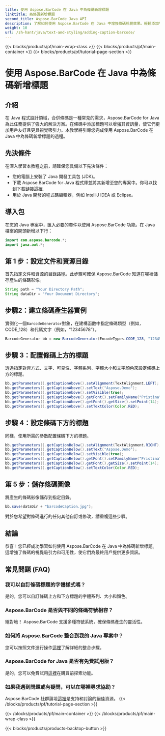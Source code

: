 ```yaml
---
title: 使用 Aspose.BarCode 在 Java 中為條碼新增標題
linktitle: 為條碼新增標題
second_title: Aspose.BarCode Java API
description: 了解如何使用 Aspose.BarCode 在 Java 中增強條碼視覺效果。輕鬆添加字幕以改善用戶體驗。
weight: 10
url: /zh-hant/java/text-and-styling/adding-caption-barcode/
---
```


{{< blocks/products/pf/main-wrap-class >}}
{{< blocks/products/pf/main-container >}}
{{< blocks/products/pf/tutorial-page-section >}}

# 使用 Aspose.BarCode 在 Java 中為條碼新增標題


## 介紹

在 Java 程式設計領域，合併條碼是一種常見的需求，Aspose.BarCode for Java 為此任務提供了強大的解決方案。在條碼中添加標題可以增強其資訊量，使它們更加用戶友好且更具視覺吸引力。本教學將引導您完成使用 Aspose.BarCode 在 Java 中為條碼新增標題的過程。

## 先決條件

在深入學習本教程之前，請確保您具備以下先決條件：

- 您的電腦上安裝了 Java 開發工具包 (JDK)。
- 下載 Aspose.BarCode for Java 程式庫並將其新增至您的專案中。你可以找到下載鏈接[這裡](https://releases.aspose.com/barcode/java/).
- 用於 Java 開發的程式碼編輯器，例如 IntelliJ IDEA 或 Eclipse。

## 導入包

在您的 Java 專案中，匯入必要的套件以使用 Aspose.BarCode 功能。在 Java 檔案的開頭新增以下行：

```java
import com.aspose.barcode.*;
import java.awt.*;
```

## 第 1 步：設定文件和資源目錄

首先指定文件和資源的目錄路徑。此步驟可確保 Aspose.BarCode 知道在哪裡儲存產生的條碼影像。 

```java
String path = "Your Directory Path";
String dataDir = "Your Document Directory";
```

## 步驟2：建立條碼產生器實例

實例化一個`BarcodeGenerator`對象，在建構函數中指定條碼類型（例如，CODE_128）和代碼文字（例如，“12345678”）。

```java
BarcodeGenerator bb = new BarcodeGenerator(EncodeTypes.CODE_128, "12345678");
```

## 步驟 3：配置條碼上方的標題

透過指定對齊方式、文字、可見性、字體系列、字體大小和文字顏色來設定條碼上方的標題。

```java
bb.getParameters().getCaptionAbove().setAlignment(TextAlignment.LEFT);
bb.getParameters().getCaptionAbove().setText("Aspose.Demo");
bb.getParameters().getCaptionAbove().setVisible(true);
bb.getParameters().getCaptionAbove().getFont().setFamilyName("Pristina");
bb.getParameters().getCaptionAbove().getFont().getSize().setPoint(14);
bb.getParameters().getCaptionAbove().setTextColor(Color.RED);
```

## 步驟 4：設定條碼下方的標題

同樣，使用所需的參數配置條碼下方的標題。

```java
bb.getParameters().getCaptionBelow().setAlignment(TextAlignment.RIGHT);
bb.getParameters().getCaptionBelow().setText("Aspose.Demo");
bb.getParameters().getCaptionBelow().setVisible(true);
bb.getParameters().getCaptionBelow().getFont().setFamilyName("Pristina");
bb.getParameters().getCaptionBelow().getFont().getSize().setPoint(14);
bb.getParameters().getCaptionBelow().setTextColor(Color.RED);
```

## 第 5 步：儲存條碼圖像

將產生的條碼影像儲存到指定目錄。

```java
bb.save(dataDir + "barcodeCaption.jpg");
```

對於您希望對條碼進行的任何其他自訂或修改，請重複這些步驟。

## 結論

恭喜！您已經成功學習如何使用 Aspose.BarCode 在 Java 中為條碼新增標題。這增強了條碼的視覺吸引力和可用性，使它們為最終用戶提供更多資訊。

## 常見問題 (FAQ)

### 我可以自訂條碼標題的字體樣式嗎？
是的，您可以自訂條碼上方和下方標題的字體系列、大小和顏色。

### Aspose.BarCode 是否與不同的條碼符號相容？
絕對地！ Aspose.BarCode 支援多種符號系統，確保條碼產生的靈活性。

### 如何將 Aspose.BarCode 整合到我的 Java 專案中？
您可以按照文件進行操作[這裡](https://reference.aspose.com/barcode/java/)了解詳細的整合步驟。

### Aspose.BarCode for Java 是否有免費試用版？
是的，您可以免費試用[這裡](https://releases.aspose.com/)在購買前探索功能。

### 如果我遇到問題或有疑問，可以在哪裡尋求協助？
 Aspose.BarCode 社群論壇[這裡](https://forum.aspose.com/c/barcode/13)是支持和討論的絕佳資源。
{{< /blocks/products/pf/tutorial-page-section >}}

{{< /blocks/products/pf/main-container >}}
{{< /blocks/products/pf/main-wrap-class >}}

{{< blocks/products/products-backtop-button >}}
